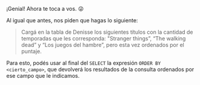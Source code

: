 ¡Genial! Ahora te toca a vos. :stuck_out_tongue_winking_eye:

Al igual que antes, nos piden que hagas lo siguiente: 

> Cargá en la tabla de Denisse los siguientes títulos con la cantidad de temporadas que les corresponda: "Stranger things”, “The walking dead” y “Los juegos del hambre”, pero esta vez ordenados por el puntaje. 

Para esto, podés usar al final del `SELECT` la expresión `ORDER BY <cierto_campo>`, que devolverá los resultados de la consulta ordenados por ese campo que le indicamos. 

<div
  class='mu-erd'
  data-entities='{
    "series_peliculas": {
      "id_contenido": {
        "type": "Integer",
        "pk": true
      },
      "titulo": {
        "type": "Text"
      },
      "temporadas": {
        "type": "Integer"
      },
      "puntaje": {
        "type": "Real"
      }
    }
  }'>
</div>

<div
  class='mu-erd'
  data-entities='{
    "denisse": {
      "id_visto": {
        "type": "Integer",
        "pk": true
      },
      "titulo_visto": {
        "type": "Text"
      },
      "temporadas": {
        "type": "Integer"
      }
    }
  }'>
</div>
